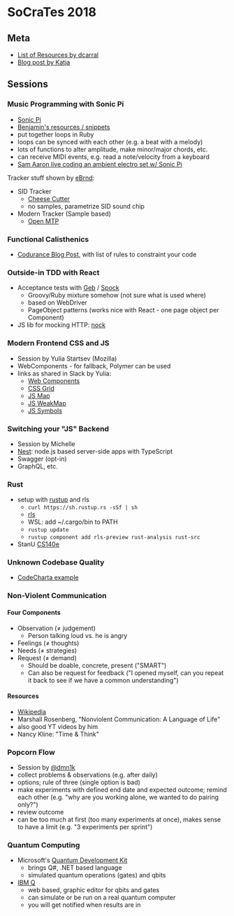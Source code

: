 # SoCraTes 2018

## Meta

* [List of Resources by dcarral](https://github.com/dcarral/socrates2018-resources)
* [Blog post by Katja](https://www.katjasays.com/socrates-conference-2018-germany/)

## Sessions

### Music Programming with Sonic Pi

* [Sonic Pi](http://sonic-pi.net)
* [Benjamin's resources / snippets](https://github.com/benjmin-r/music)
* put together loops in Ruby
* loops can be synced with each other (e.g. a beat with a melody)
* lots of functions to alter amplitude, make minor/major chords, etc.
* can receive MIDI events, e.g. read a note/velocity from a keyboard
* [Sam Aaron live coding an ambient electro set w/ Sonic Pi](https://www.youtube.com/watch?v=G1m0aX9Lpts)

Tracker stuff shown by [eBrnd](https://twitter.com/eBrnd):

* SID Tracker
  * [Cheese Cutter](https://github.com/theyamo/CheeseCutter)
  * no samples, parametrize SID sound chip
* Modern Tracker (Sample based)
  * [Open MTP](https://openmpt.org/)

### Functional Calisthenics

* [Codurance Blog Post](https://codurance.com/2017/10/12/functional-calisthenics/),
  with list of rules to constraint your code

### Outside-in TDD with React

* Acceptance tests with [Geb](http://www.gebish.org/) /
  [Spock](http://spockframework.org/)
  * Groovy/Ruby mixture somehow (not sure what is used where)
  * based on WebDriver
  * PageObject patterns (works nice with React - one page object per Component)
* JS lib for mocking HTTP: [nock](https://github.com/nock/nock)

### Modern Frontend CSS and JS

* Session by Yulia Startsev (Mozilla)
* WebComponents - for fallback, Polymer can be used
* links as shared in Slack by Yulia:
  * [Web Components](https://developer.mozilla.org/en-US/docs/Web/Web_Components)
  * [CSS Grid](https://developer.mozilla.org/en-US/docs/Web/CSS/CSS_Grid_Layout)
  * [JS Map](https://developer.mozilla.org/en-US/docs/Web/JavaScript/Reference/Global_Objects/Map)
  * [JS WeakMap](https://developer.mozilla.org/en-US/docs/Web/JavaScript/Reference/Global_Objects/WeakMap)
  * [JS Symbols](https://hacks.mozilla.org/2015/06/es6-in-depth-symbols/)

### Switching your "JS" Backend

* Session by Michelle
* [Nest](https://docs.nestjs.com/): node.js based server-side apps with TypeScript
* Swagger (opt-in)
* GraphQL, etc.

### Rust

* setup with [rustup](https://rustup.rs/) and rls
  * `curl https://sh.rustup.rs -sSf | sh`
  * [rls](https://github.com/rust-lang-nursery/rls)
  * WSL: add ~/.cargo/bin to PATH
  * `rustup update`
  * `rustup component add rls-preview rust-analysis rust-src`
* StanU [CS140e](https://web.stanford.edu/class/cs140e/)

### Unknown Codebase Quality

* [CodeCharta example](https://maibornwolff.github.io/codecharta/visualization/app/index.html?file=codecharta.cc.json)

### Non-Violent Communication

#### Four Components

* Observation (≠ judgement)
  * Person talking loud vs. he is angry
* Feelings (≠ thoughts)
* Needs (≠ strategies)
* Request (≠ demand)
  * Should be doable, concrete, present ("SMART")
  * Can also be request for feedback ("I opened myself, can you repeat it back
    to see if we have a common understanding")

#### Resources

* [Wikipedia](https://en.wikipedia.org/wiki/Nonviolent_Communication)
* Marshall Rosenberg, "Nonviolent Communication: A Language of Life"
* also good YT videos by him
* Nancy Kline: "Time & Think"

### Popcorn Flow

* Session by [@dmn1k](https://twitter.com/dmn1k)
* collect problems & observations (e.g. after daily)
* options; rule of three (single option is bad)
* make experiments with defined end date and expected outcome; remind each other
  (e.g. "why are you working alone, we wanted to do pairing only?")
* review outcome
* can be too much at first (too many experiments at once), makes sense to have
  a limit (e.g. "3 experiments per sprint")

### Quantum Computing

* Microsoft's
 [Quantum Development Kit](https://www.microsoft.com/en-us/quantum/development-kit)
  * brings Q#, .NET based language
  * simulated quantum operations (gates) and qbits
* [IBM Q](https://quantumexperience.ng.bluemix.net/qx/editor)
  * web based, graphic editor for qbits and gates
  * can simulate or be run on a real quantum computer
  * you will get notified when results are in

